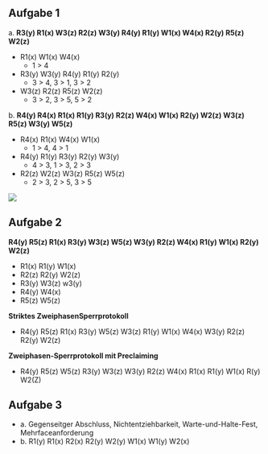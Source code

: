 ## Aufgabe 1

a. **R3(y) R1(x) W3(z) R2(z) W3(y) R4(y) R1(y) W1(x) W4(x) R2(y) R5(z) W2(z)**
   * R1(x) W1(x) W4(x)
     * 1 > 4
   * R3(y) W3(y) R4(y) R1(y) R2(y)
     * 3 > 4, 3 > 1, 3 > 2
   * W3(z) R2(z) R5(z) W2(z)
     * 3 > 2, 3 > 5, 5 > 2

b. **R4(y) R4(x) R1(x) R1(y) R3(y) R2(z) W4(x) W1(x) R2(y) W2(z) W3(z) R5(z) W3(y) W5(z)**
   * R4(x) R1(x) W4(x) W1(x)
     * 1 > 4, 4 > 1
   * R4(y) R1(y) R3(y) R2(y) W3(y)
     * 4 > 3, 1 > 3, 2 > 3
   * R2(z) W2(z) W3(z) R5(z) W5(z)
     * 2 > 3, 2 > 5, 3 > 5

![](https://dl.dropboxusercontent.com/u/55616012/note/dbms_concurrency.svg)

## Aufgabe 2

**R4(y) R5(z) R1(x) R3(y) W3(z) W5(z) W3(y) R2(z) W4(x) R1(y) W1(x) R2(y) W2(z)**

* R1(x) R1(y) W1(x)
* R2(z) R2(y) W2(z)
* R3(y) W3(z) w3(y)
* R4(y) W4(x)
* R5(z) W5(z)

**Striktes ZweiphasenSperrprotokoll**
* R4(y) R5(z) R1(x) R3(y) W5(z) W3(z) R1(y) W1(x) W4(x) W3(y) R2(z) R2(y) W2(z)

**Zweiphasen-Sperrprotokoll mit Preclaiming**

* R4(y) R5(z) W5(z) R3(y) W3(z) W3(y) R2(z) W4(x) R1(x) R1(y) W1(x) R(y) W2(Z)

## Aufgabe 3

* a. Gegenseitger Abschluss, Nichtentziehbarkeit, Warte-und-Halte-Fest, Mehrfaceanforderung
* b. R1(y) R1(x) R2(x) R2(y) W2(y) W1(x) W1(y) W2(x)
